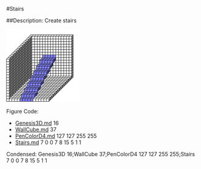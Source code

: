 #Stairs

##Description: Create stairs <x1> <y1> <z1> <x2> <y2> <z2> <PenWidth> <PenHeight> <PenDepth>

![](Stairs.png)

Figure Code:
- [Genesis3D.md](Genesis3D) 16
- [WallCube.md](WallCube) 37
- [PenColorD4.md](PenColorD4) 127 127 255 255
- [Stairs.md](Stairs) 7 0 0 7 8 15 5 1 1

Condensed: Genesis3D 16;WallCube 37;PenColorD4 127 127 255 255;Stairs 7 0 0 7 8 15 5 1 1

